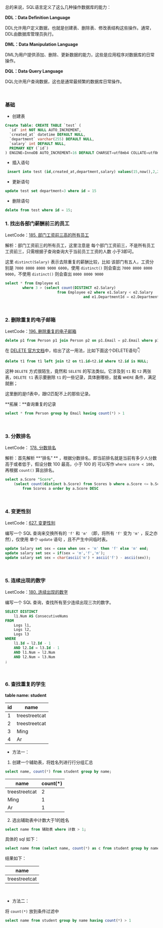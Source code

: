 总的来说，SQL语言定义了这么几种操作数据库的能力：

**DDL：Data Definition Language**

DDL允许用户定义数据，也就是创建表、删除表、修改表结构这些操作。通常，DDL由数据库管理员执行。

**DML：Data Manipulation Language**

DML为用户提供添加、删除、更新数据的能力，这些是应用程序对数据库的日常操作。

**DQL：Data Query Language**

DQL允许用户查询数据，这也是通常最频繁的数据库日常操作。

<br>

### 基础

- 创建表

```sql
Create Table: CREATE TABLE `test` (
  `id` int NOT NULL AUTO_INCREMENT,
  `created_at` datetime DEFAULT NULL,
  `department` varchar(255) DEFAULT NULL,
  `salary` int DEFAULT NULL,
  PRIMARY KEY (`id`)
) ENGINE=InnoDB AUTO_INCREMENT=16 DEFAULT CHARSET=utf8mb4 COLLATE=utf8mb4_0900_ai_ci
```

- 插入语句

```sql
 insert into test (id,created_at,department,salary) values(15,now(),2,2)
```

- 更新语句

```sql
update test set department=3 where id = 15
```

- 删除语句

```sql
delete from test where id = 15;
```





### 1. 找出各部门薪酬前三的员工

LeetCode：[185. 部门工资前三高的所有员工](https://leetcode-cn.com/problems/department-top-three-salaries/)

解析：部门工资前三的所有员工，这里注意是 每个部门工资前三，不是所有员工工资前三，只需根据子查询查询大于当前员工工资的人数 小于3即可。

这里 `distinct(Salary)`  表示去除重复的薪酬比较，比如 该部门有五人，工资分别是 `7000 8000 8000 9000 6000`，使用 `distinct()` 则会查出 `7000 8000 8000 9000`，不使用 `distinct()` 则会查出 `8000 8000 9000`

```sql
select * from Employee e1 
		where 3 > (select count(DISTINCT e2.Salary) 
                		from Employee e2 where e1.Salary < e2.Salary 
               						and e1.DepartmentId = e2.DepartmentId)
```

<br>

### 2. 删除重复的电子邮箱

LeetCode：[196. 删除重复的电子邮箱](https://leetcode-cn.com/problems/delete-duplicate-emails/)

```sql
delete p1 from Person p1 join Person p2 on p1.Email = p2.Email where p1.Id > p2.Id
```

在 [DELETE 官方文档](https://dev.mysql.com/doc/refman/8.0/en/delete.html)中，给出了这一用法，比如下面这个DELETE语句👇

```sql
delete t1 from t1 left join t2 on t1.id=t2.id where t2.id is NULL;
```

这种 `DELETE` 方式很陌生，竟然和 `SELETE` 的写法类似。它涉及到 `t1` 和 `t2` 两张表，`DELETE t1` 表示要删除 `t1` 的一些记录，具体删哪些，就看 `WHERE` 条件，满足就删；

这里删的是t1表中，跟t2匹配不上的那些记录。

**拓展：**查询重复的记录

```sql
select * from Person group by Email having count(*) > 1 
```

<br>

### 3. 分数排名

LeetCode： [178. 分数排名](https://leetcode-cn.com/problems/rank-scores/)

解析：首先解析 **“排名” ** ，根据分数排名，即当前排名就是当前有多少人分数高于或者低于，假设分数 100 最高，小于 100 的 可以写作 `where score < 100`， 再根据 `count()` 算出排名。

```sql
select a.Score "Score", 
	(select count(distinct b.Score) from Scores b where a.Score <= b.Score ) as "Rank" 
		from Scores a order by a.Score DESC
```

<br>

### 4. 变更性别

LeetCode：[627. 变更性别](https://leetcode-cn.com/problems/swap-salary/)

编写一个 SQL 查询来交换所有的 `'f'` 和 `'m'` （即，将所有 `'f'` 变为 `'m'` ，反之亦然），仅使用 单个 `update` 语句 ，且不产生中间临时表。

```sql
update Salary set sex = case when sex = 'm' then 'f' else 'm' end;
update salary set sex = if(sex = 'm','f','m');
update salary set sex = char(ascii('m') + ascii('f') - ascii(sex));
```

<br>

### 5. 连续出现的数字

LeetCode：[180. 连续出现的数字](https://leetcode-cn.com/problems/consecutive-numbers/)

编写一个 SQL 查询，查找所有至少连续出现三次的数字。

```sql
SELECT DISTINCT
    l1.Num AS ConsecutiveNums
FROM
    Logs l1,
    Logs l2,
    Logs l3
WHERE
    l1.Id = l2.Id - 1
    AND l2.Id = l3.Id - 1
    AND l1.Num = l2.Num
    AND l2.Num = l3.Num
;
```

<br>

### 6. 查找重复的学生

**table name: student**

| id   | name          |
| ---- | ------------- |
| 1    | treestreetcat |
| 2    | treestreetcat |
| 3    | Ming          |
| 4    | Ar            |

- 方法一：

1. 创建一个辅助表，将姓名列进行行分组汇总

```sql
select name, count(*) from student group by name;
```

| name          | count(*) |
| ------------- | -------- |
| treestreetcat | 2        |
| Ming          | 1        |
| Ar            | 1        |

2. 选出辅助表中计数大于1的姓名

```sql
select name from 辅助表 where 计数 > 1;
```

具体的 sql 如下：

```sql
select name from (select name, count(*) as c from student group by name) as temp where temp.c > 1;
```

结果如下：

| name          |
| ------------- |
| treestreetcat |

<br>

- 方法二：

将 `count(*)`  放到条件过滤中

```sql
select name from student group by name having count(*) > 1
```

